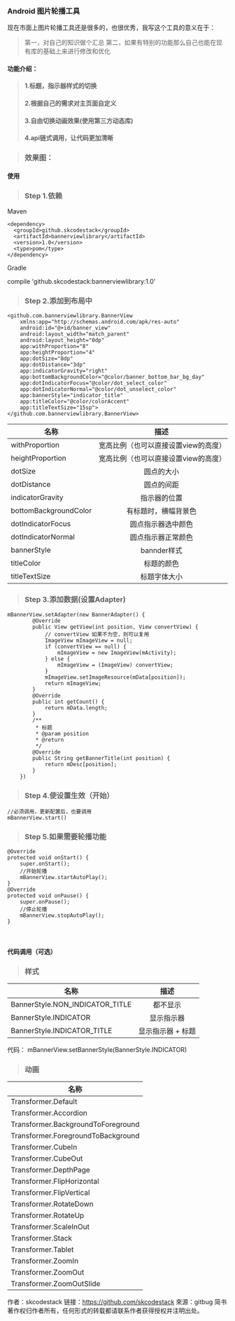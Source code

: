 ### Android 图片轮播工具

现在市面上图片轮播工具还是很多的，也很优秀，我写这个工具的意义在于：
> 第一，对自己的知识做个汇总
> 第二，如果有特别的功能那么自己也能在现有库的基础上来进行修改和优化

#### 功能介绍：
>#### 1.标题，指示器样式的切换
>#### 2.根据自己的需求对主页面自定义
>#### 3.自由切换动画效果(使用第三方动态库)
>#### 4.api链式调用，让代码更加清晰 

>### 效果图：


#### 使用

>### Step 1.依赖
 Maven
>
    <dependency> 
      <groupId>github.skcodestack</groupId> 
      <artifactId>bannerviewlibrary</artifactId> 
      <version>1.0</version> 
      <type>pom</type> 
    </dependency>
>
Gradle
>
   compile 'github.skcodestack:bannerviewlibrary:1.0'
>

>### Step 2.添加到布局中
>
    <github.com.bannerviewlibrary.BannerView
        xmlns:app="http://schemas.android.com/apk/res-auto"
        android:id="@+id/banner_view"
        android:layout_width="match_parent"
        android:layout_height="0dp"
        app:withProportion="8"
        app:heightProportion="4"
        app:dotSize="8dp"
        app:dotDistance="3dp"
        app:indicatorGravity="right"
        app:bottomBackgroundColor="@color/banner_bottom_bar_bg_day"
        app:dotIndicatorFocus="@color/dot_select_color"
        app:dotIndicatorNormal="@color/dot_unselect_color"
        app:bannerStyle="indicator_title"
        app:titleColor="@color/colorAccent"
        app:titleTextSize="15sp">
    </github.com.bannerviewlibrary.BannerView>
>
| 名称 | 描述 |
|----------|:-------------:|
| withProportion | 宽高比例（也可以直接设置view的高度） | 
| heightProportion | 宽高比例（也可以直接设置view的高度） |
| dotSize | 圆点的大小 |
| dotDistance | 圆点的间距 |
| indicatorGravity | 指示器的位置 |
| bottomBackgroundColor | 有标题时，横幅背景色 |
| dotIndicatorFocus | 圆点指示器选中颜色 |
| dotIndicatorNormal | 圆点指示器正常颜色 |
| bannerStyle | bannder样式 |
| titleColor | 标题的颜色 |
| titleTextSize | 标题字体大小 |

>### Step 3.添加数据(设置Adapter)
>
    mBannerView.setAdapter(new BannerAdapter() {
            @Override
            public View getView(int position, View convertView) {
                // convertView 如果不为空，则可以复用
                ImageView mImageView = null;
                if (convertView == null) {
                    mImageView = new ImageView(mActivity);
                } else {
                    mImageView = (ImageView) convertView;
                }
                mImageView.setImageResource(mData[position]);
                return mImageView;
            }
            @Override
            public int getCount() {
                return mData.length;
            }
            /**
             * 标题
             * @param position
             * @return
             */
            @Override
            public String getBannerTitle(int position) {
                return mDesc[position];
            }
        })
>
>### Step 4.使设置生效（开始）
>
    //必须调用，更新配置后，也要调用
    mBannerView.start()
>

>### Step 5.如果需要轮播功能
>
    @Override
    protected void onStart() {
        super.onStart();
        //开始轮播
        mBannerView.startAutoPlay();
    }
    @Override
    protected void onPause() {
        super.onPause();
        //停止轮播
        mBannerView.stopAutoPlay();
    }
>

<br/>

#### 代码调用（可选）

>### 样式
| 名称 | 描述 |
|----------|:-------------:|
| BannerStyle.NON_INDICATOR_TITLE | 都不显示 | 
| BannerStyle.INDICATOR | 显示指示器 |
| BannerStyle.INDICATOR_TITLE | 显示指示器 + 标题 |

代码：
    mBannerView.setBannerStyle(BannerStyle.INDICATOR)
    
>### 动画

| 名称 |
|----------|
|Transformer.Default|
|Transformer.Accordion|
|Transformer.BackgroundToForeground|
|Transformer.ForegroundToBackground|
|Transformer.CubeIn|
|Transformer.CubeOut|
|Transformer.DepthPage|
|Transformer.FlipHorizontal|
|Transformer.FlipVertical|
|Transformer.RotateDown|
|Transformer.RotateUp|
|Transformer.ScaleInOut|
|Transformer.Stack|
|Transformer.Tablet|
|Transformer.ZoomIn|
|Transformer.ZoomOut|
|Transformer.ZoomOutSlide|


作者：skcodestack
链接：https://github.com/skcodestack
來源：gitbug
简书著作权归作者所有，任何形式的转载都请联系作者获得授权并注明出处。




